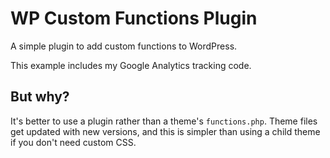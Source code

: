 # WP Custom Functions Plugin

A simple plugin to add custom functions to WordPress.

This example includes my Google Analytics tracking code.

## But why?

It's better to use a plugin rather than a theme's `functions.php`. Theme files get updated with new versions, and this is simpler than using a child theme if you don't need custom CSS.
